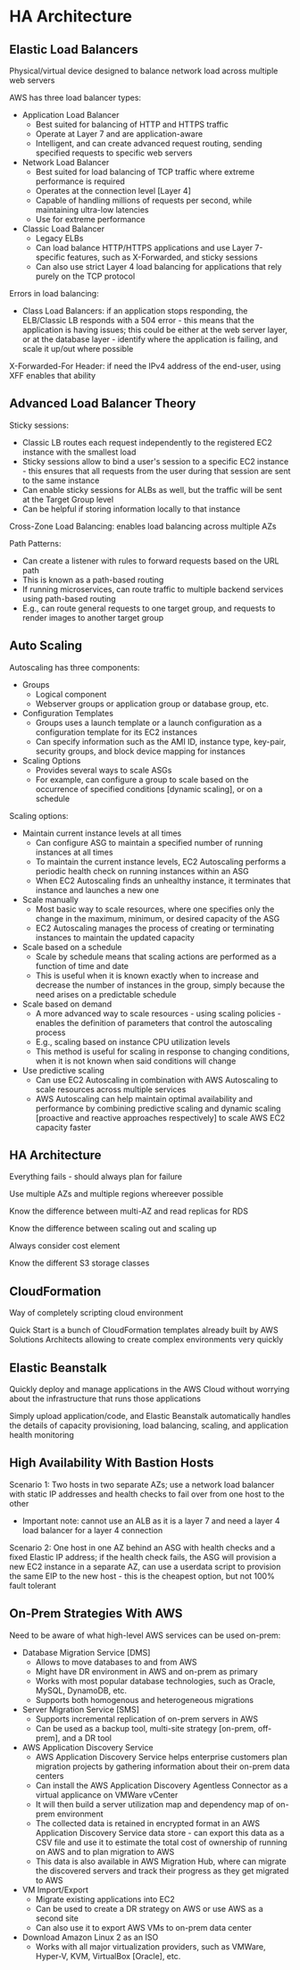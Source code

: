 # HA Architecture ## 
## Elastic Load Balancers ## 
Physical/virtual device designed to balance network load across multiple web servers 

AWS has three load balancer types: 
* Application Load Balancer 
    * Best suited for balancing of HTTP and HTTPS traffic 
    * Operate at Layer 7 and are application-aware 
    * Intelligent, and can create advanced request routing, sending specified requests to specific web servers 
* Network Load Balancer 
    * Best suited for load balancing of TCP traffic where extreme performance is required 
    * Operates at the connection level [Layer 4] 
    * Capable of handling millions of requests per second, while maintaining ultra-low latencies 
    * Use for extreme performance 
* Classic Load Balancer 
    * Legacy ELBs 
    * Can load balance HTTP/HTTPS applications and use Layer 7-specific features, such as X-Forwarded, and sticky sessions 
    * Can also use strict Layer 4 load balancing for applications that rely purely on the TCP protocol   

Errors in load balancing: 
* Class Load Balancers: if an application stops responding, the ELB/Classic LB responds with a 504 error - this means that the application is having issues; this could be either at the web server layer, or at the database layer - identify where the application is failing, and scale it up/out where possible 

X-Forwarded-For Header: if need the IPv4 address of the end-user, using XFF enables that ability 

## Advanced Load Balancer Theory ## 
Sticky sessions: 
* Classic LB routes each request independently to the registered EC2 instance with the smallest load 
* Sticky sessions allow to bind a user's session to a specific EC2 instance - this ensures that all requests from the user during that session are sent to the same instance 
* Can enable sticky sessions for ALBs as well, but the traffic will be sent at the Target Group level 
* Can be helpful if storing information locally to that instance 

Cross-Zone Load Balancing: enables load balancing across multiple AZs 

Path Patterns: 
* Can create a listener with rules to forward requests based on the URL path 
* This is known as a path-based routing 
* If running microservices, can route traffic to multiple backend services using path-based routing 
* E.g., can route general requests to one target group, and requests to render images to another target group 

## Auto Scaling ## 
Autoscaling has three components: 
* Groups 
    * Logical component 
    * Webserver groups or application group or database group, etc. 
* Configuration Templates 
    * Groups uses a launch template or a launch configuration as a configuration template for its EC2 instances 
    * Can specify information such as the AMI ID, instance type, key-pair, security groups, and block device mapping for instances 
* Scaling Options 
    * Provides several ways to scale ASGs 
    * For example, can configure a group to scale based on the occurrence of specified conditions [dynamic scaling], or on a schedule 

Scaling options: 
* Maintain current instance levels at all times 
    * Can configure ASG to maintain a specified number of running instances at all times 
    * To maintain the current instance levels, EC2 Autoscaling performs a periodic health check on running instances within an ASG 
    * When EC2 Autoscaling finds an unhealthy instance, it terminates that instance and launches a new one 
* Scale manually 
    * Most basic way to scale resources, where one specifies only the change in the maximum, minimum, or desired capacity of the ASG 
    * EC2 Autoscaling manages the process of creating or terminating instances to maintain the updated capacity 
* Scale based on a schedule 
    * Scale by schedule means that scaling actions are performed as a function of time and date 
    * This is useful when it is known exactly when to increase and decrease the number of instances in the group, simply because the need arises on a predictable schedule 
* Scale based on demand 
    * A more advanced way to scale resources - using scaling policies - enables the definition of parameters that control the autoscaling process 
    * E.g., scaling based on instance CPU utilization levels 
    * This method is useful for scaling in response to changing conditions, when it is not known when said conditions will change 
* Use predictive scaling 
    * Can use EC2 Autoscaling in combination with AWS Autoscaling to scale resources across multiple services 
    * AWS Autoscaling can help maintain optimal availability and performance by combining predictive scaling and dynamic scaling [proactive and reactive approaches respectively] to scale AWS EC2 capacity faster 

## HA Architecture ## 
Everything fails - should always plan for failure 

Use multiple AZs and multiple regions whereever possible 

Know the difference between multi-AZ and read replicas for RDS 

Know the difference between scaling out and scaling up 

Always consider cost element 

Know the different S3 storage classes 

## CloudFormation ## 
Way of completely scripting cloud environment 

Quick Start is a bunch of CloudFormation templates already built by AWS Solutions Architects allowing to create complex environments very quickly 

## Elastic Beanstalk ## 
Quickly deploy and manage applications in the AWS Cloud without worrying about the infrastructure that runs those applications 

Simply upload application/code, and Elastic Beanstalk automatically handles the details of capacity provisioning, load balancing, scaling, and application health monitoring 

## High Availability With Bastion Hosts ## 
Scenario 1: Two hosts in two separate AZs; use a network load balancer with static IP addresses and health checks to fail over from one host to the other 
* Important note: cannot use an ALB as it is a layer 7 and need a layer 4 load balancer for a layer 4 connection 

Scenario 2: One host in one AZ behind an ASG with health checks and a fixed Elastic IP address; if the health check fails, the ASG will provision a new EC2 instance in a separate AZ, can use a userdata script to provision the same EIP to the new host - this is the cheapest option, but not 100% fault tolerant 

## On-Prem Strategies With AWS ## 
Need to be aware of what high-level AWS services can be used on-prem: 
* Database Migration Service [DMS] 
    * Allows to move databases to and from AWS 
    * Might have DR environment in AWS and on-prem as primary 
    * Works with most popular database technologies, such as Oracle, MySQL, DynamoDB, etc. 
    * Supports both homogenous and heterogeneous migrations 
* Server Migration Service [SMS] 
    * Supports incremental replication of on-prem servers in AWS 
    * Can be used as a backup tool, multi-site strategy [on-prem, off-prem], and a DR tool 
* AWS Application Discovery Service 
    * AWS Application Discovery Service helps enterprise customers plan migration projects by gathering information about their on-prem data centers 
    * Can install the AWS Application Discovery Agentless Connector as a virtual applicance on VMWare vCenter 
    * It will then build a server utilization map and dependency map of on-prem environment 
    * The collected data is retained in encrypted format in an AWS Application Discovery Service data store - can export this data as a CSV file and use it to estimate the total cost of ownership of running on AWS and to plan migration to AWS 
    * This data is also available in AWS Migration Hub, where can migrate the discovered servers and track their progress as they get migrated to AWS 
* VM Import/Export 
    * Migrate existing applications into EC2 
    * Can be used to create a DR strategy on AWS or use AWS as a second site 
    * Can also use it to export AWS VMs to on-prem data center 
* Download Amazon Linux 2 as an ISO 
    * Works with all major virtualization providers, such as VMWare, Hyper-V, KVM, VirtualBox [Oracle], etc. 